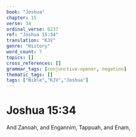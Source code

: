 ```yaml
---
book: "Joshua"
chapter: 15
verse: 34
ordinal_verse: 6237
ref: "Joshua 15:34"
translation: "KJV"
genre: "History"
word_count: 7
topics: []
cross_references: []
grammar_tags: [conjunctive-opener, negation]
thematic_tags: []
tags: ["Bible","KJV","Joshua"]
---
```


# Joshua 15:34

And Zanoah, and Engannim, Tappuah, and Enam,
